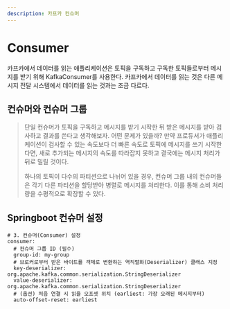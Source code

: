 ```yaml
---
description: 카프카 컨슈머
---
```


# Consumer



카프카에서 데이터를 읽는 애플리케이션은 토픽을 구독하고 구독한 토픽들로부터 메시지를 받기 위해 KafkaConsumer를 사용한다. 카프카에서 데이터를 읽는 것은 다른 메시지 전달 시스템에서 데이터를 읽는 것과는 조금 다르다.





## 컨슈머와 컨슈머 그룹

> 단일 컨슈머가 토픽을 구독하고 메시지를 받기 시작한 뒤 받은 메시지를 받아 검사하고 결과를 쓴다고 생각해보자. 어떤 문제가 있을까? 만약 프로듀서가 애플리케이션이 검사할 수 있는 속도보다 더 빠른 속도로 토픽에 메시지를 쓰기 시작한다면, 새로 추가되는 메시지의 속도를 따라잡지 못하고 결국에는 메시지 처리가 뒤로 밀릴 것이다.
>
> 하나의 토픽이 다수의 파티션으로 나뉘어 있을 경우, 컨슈머 그룹 내의 컨슈머들은 각기 다른 파티션을 할당받아 병렬로 메시지를 처리한다. 이를 통해 소비 처리량을 수평적으로 확장할 수 있다.





## Springboot 컨슈머 설정

```
# 3. 컨슈머(Consumer) 설정
consumer:
  # 컨슈머 그룹 ID (필수)
  group-id: my-group
  # 브로커로부터 받은 바이트를 객체로 변환하는 역직렬화(Deserializer) 클래스 지정
  key-deserializer: org.apache.kafka.common.serialization.StringDeserializer
  value-deserializer: org.apache.kafka.common.serialization.StringDeserializer
  # (옵션) 처음 연결 시 읽을 오프셋 위치 (earliest: 가장 오래된 메시지부터)
  auto-offset-reset: earliest
```
